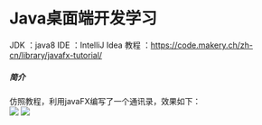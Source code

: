 # Java桌面端开发学习   
JDK ：java8
IDE ：IntelliJ Idea
教程 ：https://code.makery.ch/zh-cn/library/javafx-tutorial/  

##### 简介
仿照教程，利用javaFX编写了一个通讯录，效果如下：   
![](http://ww1.sinaimg.cn/large/93f8d068gy1furtzu40fyj20go0b4gly.jpg)
![](http://ww1.sinaimg.cn/large/93f8d068gy1furu05g3buj20jt0cbjtg.jpg)
